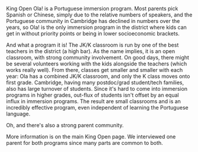 
King Open Ola! is a Portuguese immersion program. Most parents pick Spanish or Chinese, simply due to the relative numbers of speakers, and the Portuguese community in Cambridge has declined in numbers over the years, so Ola! is the only immersion program in the district where kids can get in without priority points or being in lower socioeconomic brackets. 

And what a program it is! The JK/K classroom is run by one of the best teachers in the district (a high bar). As the name implies, it is an open classroom, with strong community involvement. On good days, there might be several volunteers working with the kids alongside the teachers (which works really well). From there, classes get smaller and smaller with each year: Ola has a combined JK/K classroom, and only the K class moves onto first grade. Cambridge, having many postdoc/grad student/tech families, also has large turnover of students. Since it's hard to come into immersion programs in higher grades, out-flux of students isn't offset by an equal influx in immersion programs. The result are small classrooms and is an incredibly effective program, even independent of learning the Portuguese language.

Oh, and there's also a strong parent community.

More information is on the main King Open page. We interviewed one parent for both programs since many parts are common to both.
